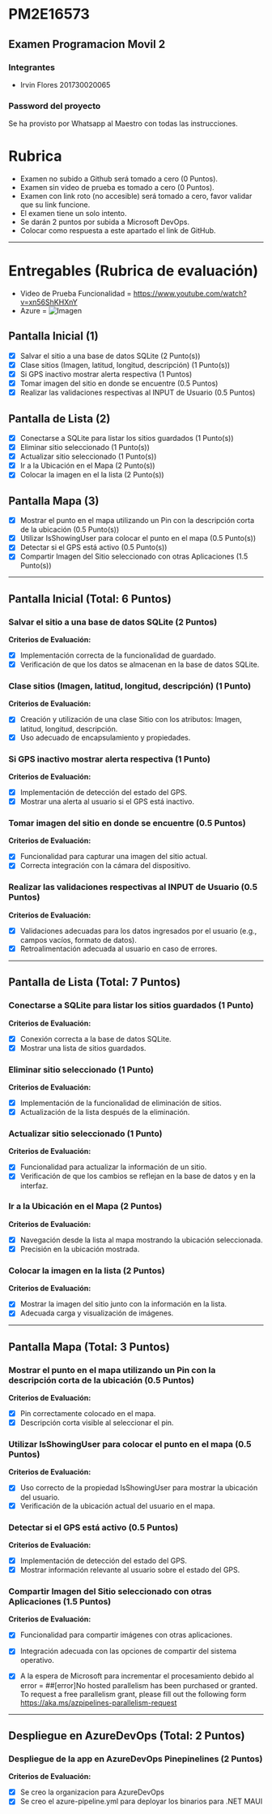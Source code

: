 # PM2E16573
## Examen Programacion Movil 2 

### Integrantes
- Irvin Flores 201730020065

### Password del proyecto
Se ha provisto por Whatsapp al Maestro con todas las instrucciones.



# Rubrica

- Examen no subido a Github será tomado a cero (0 Puntos).
- Examen sin video de prueba es tomado a cero (0 Puntos).
- Examen con link roto (no accesible) será tomado a cero, favor validar que su link funcione.
- El examen tiene un solo intento.
- Se darán 2 puntos por subida a Microsoft DevOps.
- Colocar como respuesta a este apartado el link de GitHub.

---

# Entregables (Rubrica de evaluación)
- Video de Prueba Funcionalidad = https://www.youtube.com/watch?v=xn56ShKHXnY
- Azure = ![Imagen](imagen.png)


## Pantalla Inicial (1)
- [x] Salvar el sitio a una base de datos SQLite (2 Punto(s))
- [x] Clase sitios (Imagen, latitud, longitud, descripción) (1 Punto(s))
- [x] Si GPS inactivo mostrar alerta respectiva (1 Puntos)
- [x] Tomar imagen del sitio en donde se encuentre (0.5 Puntos)
- [x] Realizar las validaciones respectivas al INPUT de Usuario (0.5 Puntos)

## Pantalla de Lista (2)
- [x] Conectarse a SQLite para listar los sitios guardados (1 Punto(s))
- [x] Eliminar sitio seleccionado (1 Punto(s))
- [x] Actualizar sitio seleccionado (1 Punto(s))
- [x] Ir a la Ubicación en el Mapa (2 Punto(s))
- [x] Colocar la imagen en el la lista (2 Punto(s))

## Pantalla Mapa (3)
- [x] Mostrar el punto en el mapa utilizando un Pin con la descripción corta de la ubicación (0.5 Punto(s))
- [x] Utilizar IsShowingUser para colocar el punto en el mapa (0.5 Punto(s))
- [x] Detectar si el GPS está activo (0.5 Punto(s))
- [x] Compartir Imagen del Sitio seleccionado con otras Aplicaciones (1.5 Punto(s))

---

## Pantalla Inicial (Total: 6 Puntos)

### Salvar el sitio a una base de datos SQLite (2 Puntos)

**Criterios de Evaluación:**
- [x] Implementación correcta de la funcionalidad de guardado.
- [x] Verificación de que los datos se almacenan en la base de datos SQLite.

### Clase sitios (Imagen, latitud, longitud, descripción) (1 Punto)

**Criterios de Evaluación:**
- [x] Creación y utilización de una clase Sitio con los atributos: Imagen, latitud, longitud, descripción.
- [x] Uso adecuado de encapsulamiento y propiedades.

### Si GPS inactivo mostrar alerta respectiva (1 Punto)

**Criterios de Evaluación:**
- [x] Implementación de detección del estado del GPS.
- [x] Mostrar una alerta al usuario si el GPS está inactivo.

### Tomar imagen del sitio en donde se encuentre (0.5 Puntos)

**Criterios de Evaluación:**
- [x] Funcionalidad para capturar una imagen del sitio actual.
- [x] Correcta integración con la cámara del dispositivo.

### Realizar las validaciones respectivas al INPUT de Usuario (0.5 Puntos)

**Criterios de Evaluación:**
- [x] Validaciones adecuadas para los datos ingresados por el usuario (e.g., campos vacíos, formato de datos).
- [x] Retroalimentación adecuada al usuario en caso de errores.

---

## Pantalla de Lista (Total: 7 Puntos)

### Conectarse a SQLite para listar los sitios guardados (1 Punto)

**Criterios de Evaluación:**
- [x] Conexión correcta a la base de datos SQLite.
- [x] Mostrar una lista de sitios guardados.

### Eliminar sitio seleccionado (1 Punto)

**Criterios de Evaluación:**
- [x] Implementación de la funcionalidad de eliminación de sitios.
- [x] Actualización de la lista después de la eliminación.

### Actualizar sitio seleccionado (1 Punto)

**Criterios de Evaluación:**
- [x] Funcionalidad para actualizar la información de un sitio.
- [x] Verificación de que los cambios se reflejan en la base de datos y en la interfaz.

### Ir a la Ubicación en el Mapa (2 Puntos)

**Criterios de Evaluación:**
- [x] Navegación desde la lista al mapa mostrando la ubicación seleccionada.
- [x] Precisión en la ubicación mostrada.

### Colocar la imagen en la lista (2 Puntos)

**Criterios de Evaluación:**
- [x] Mostrar la imagen del sitio junto con la información en la lista.
- [x] Adecuada carga y visualización de imágenes.

---

## Pantalla Mapa (Total: 3 Puntos)

### Mostrar el punto en el mapa utilizando un Pin con la descripción corta de la ubicación (0.5 Puntos)

**Criterios de Evaluación:**
- [x] Pin correctamente colocado en el mapa.
- [x] Descripción corta visible al seleccionar el pin.

### Utilizar IsShowingUser para colocar el punto en el mapa (0.5 Puntos)

**Criterios de Evaluación:**
- [x] Uso correcto de la propiedad IsShowingUser para mostrar la ubicación del usuario.
- [x] Verificación de la ubicación actual del usuario en el mapa.

### Detectar si el GPS está activo (0.5 Puntos)

**Criterios de Evaluación:**
- [x] Implementación de detección del estado del GPS.
- [x] Mostrar información relevante al usuario sobre el estado del GPS.

### Compartir Imagen del Sitio seleccionado con otras Aplicaciones (1.5 Puntos)

**Criterios de Evaluación:**
- [x] Funcionalidad para compartir imágenes con otras aplicaciones.
- [x] Integración adecuada con las opciones de compartir del sistema operativo.
- [x] A la espera de Microsoft para incrementar el procesamiento debido al error = ##[error]No hosted parallelism has been purchased or granted. To request a free parallelism grant, please fill out the following form https://aka.ms/azpipelines-parallelism-request


---

## Despliegue en AzureDevOps (Total: 2 Puntos)

### Despliegue de la app en AzureDevOps Pinepinelines (2 Puntos)

**Criterios de Evaluación:**
- [x] Se creo la organizacion para AzureDevOps
- [x] Se creo el azure-pipeline.yml para deployar los binarios para .NET MAUI
